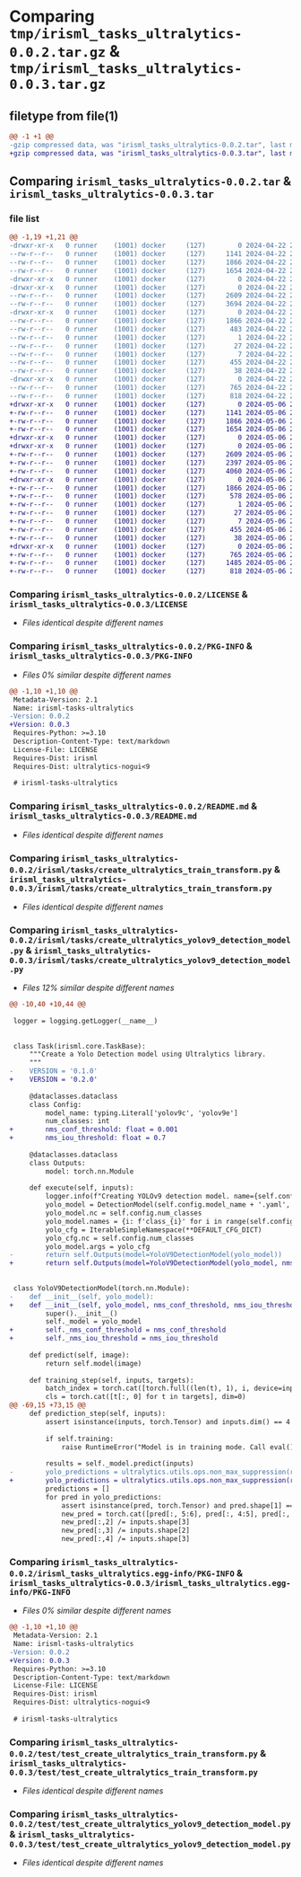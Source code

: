 # Comparing `tmp/irisml_tasks_ultralytics-0.0.2.tar.gz` & `tmp/irisml_tasks_ultralytics-0.0.3.tar.gz`

## filetype from file(1)

```diff
@@ -1 +1 @@
-gzip compressed data, was "irisml_tasks_ultralytics-0.0.2.tar", last modified: Mon Apr 22 21:06:17 2024, max compression
+gzip compressed data, was "irisml_tasks_ultralytics-0.0.3.tar", last modified: Mon May  6 23:41:05 2024, max compression
```

## Comparing `irisml_tasks_ultralytics-0.0.2.tar` & `irisml_tasks_ultralytics-0.0.3.tar`

### file list

```diff
@@ -1,19 +1,21 @@
-drwxr-xr-x   0 runner    (1001) docker     (127)        0 2024-04-22 21:06:17.991545 irisml_tasks_ultralytics-0.0.2/
--rw-r--r--   0 runner    (1001) docker     (127)     1141 2024-04-22 21:03:50.000000 irisml_tasks_ultralytics-0.0.2/LICENSE
--rw-r--r--   0 runner    (1001) docker     (127)     1866 2024-04-22 21:06:17.987545 irisml_tasks_ultralytics-0.0.2/PKG-INFO
--rw-r--r--   0 runner    (1001) docker     (127)     1654 2024-04-22 21:03:50.000000 irisml_tasks_ultralytics-0.0.2/README.md
-drwxr-xr-x   0 runner    (1001) docker     (127)        0 2024-04-22 21:06:17.983545 irisml_tasks_ultralytics-0.0.2/irisml/
-drwxr-xr-x   0 runner    (1001) docker     (127)        0 2024-04-22 21:06:17.987545 irisml_tasks_ultralytics-0.0.2/irisml/tasks/
--rw-r--r--   0 runner    (1001) docker     (127)     2609 2024-04-22 21:03:50.000000 irisml_tasks_ultralytics-0.0.2/irisml/tasks/create_ultralytics_train_transform.py
--rw-r--r--   0 runner    (1001) docker     (127)     3694 2024-04-22 21:03:50.000000 irisml_tasks_ultralytics-0.0.2/irisml/tasks/create_ultralytics_yolov9_detection_model.py
-drwxr-xr-x   0 runner    (1001) docker     (127)        0 2024-04-22 21:06:17.987545 irisml_tasks_ultralytics-0.0.2/irisml_tasks_ultralytics.egg-info/
--rw-r--r--   0 runner    (1001) docker     (127)     1866 2024-04-22 21:06:17.000000 irisml_tasks_ultralytics-0.0.2/irisml_tasks_ultralytics.egg-info/PKG-INFO
--rw-r--r--   0 runner    (1001) docker     (127)      483 2024-04-22 21:06:17.000000 irisml_tasks_ultralytics-0.0.2/irisml_tasks_ultralytics.egg-info/SOURCES.txt
--rw-r--r--   0 runner    (1001) docker     (127)        1 2024-04-22 21:06:17.000000 irisml_tasks_ultralytics-0.0.2/irisml_tasks_ultralytics.egg-info/dependency_links.txt
--rw-r--r--   0 runner    (1001) docker     (127)       27 2024-04-22 21:06:17.000000 irisml_tasks_ultralytics-0.0.2/irisml_tasks_ultralytics.egg-info/requires.txt
--rw-r--r--   0 runner    (1001) docker     (127)        7 2024-04-22 21:06:17.000000 irisml_tasks_ultralytics-0.0.2/irisml_tasks_ultralytics.egg-info/top_level.txt
--rw-r--r--   0 runner    (1001) docker     (127)      455 2024-04-22 21:03:50.000000 irisml_tasks_ultralytics-0.0.2/pyproject.toml
--rw-r--r--   0 runner    (1001) docker     (127)       38 2024-04-22 21:06:17.991545 irisml_tasks_ultralytics-0.0.2/setup.cfg
-drwxr-xr-x   0 runner    (1001) docker     (127)        0 2024-04-22 21:06:17.987545 irisml_tasks_ultralytics-0.0.2/test/
--rw-r--r--   0 runner    (1001) docker     (127)      765 2024-04-22 21:03:50.000000 irisml_tasks_ultralytics-0.0.2/test/test_create_ultralytics_train_transform.py
--rw-r--r--   0 runner    (1001) docker     (127)      818 2024-04-22 21:03:50.000000 irisml_tasks_ultralytics-0.0.2/test/test_create_ultralytics_yolov9_detection_model.py
+drwxr-xr-x   0 runner    (1001) docker     (127)        0 2024-05-06 23:41:05.613108 irisml_tasks_ultralytics-0.0.3/
+-rw-r--r--   0 runner    (1001) docker     (127)     1141 2024-05-06 23:38:36.000000 irisml_tasks_ultralytics-0.0.3/LICENSE
+-rw-r--r--   0 runner    (1001) docker     (127)     1866 2024-05-06 23:41:05.613108 irisml_tasks_ultralytics-0.0.3/PKG-INFO
+-rw-r--r--   0 runner    (1001) docker     (127)     1654 2024-05-06 23:38:36.000000 irisml_tasks_ultralytics-0.0.3/README.md
+drwxr-xr-x   0 runner    (1001) docker     (127)        0 2024-05-06 23:41:05.609107 irisml_tasks_ultralytics-0.0.3/irisml/
+drwxr-xr-x   0 runner    (1001) docker     (127)        0 2024-05-06 23:41:05.609107 irisml_tasks_ultralytics-0.0.3/irisml/tasks/
+-rw-r--r--   0 runner    (1001) docker     (127)     2609 2024-05-06 23:38:36.000000 irisml_tasks_ultralytics-0.0.3/irisml/tasks/create_ultralytics_train_transform.py
+-rw-r--r--   0 runner    (1001) docker     (127)     2397 2024-05-06 23:38:36.000000 irisml_tasks_ultralytics-0.0.3/irisml/tasks/create_ultralytics_val_transform.py
+-rw-r--r--   0 runner    (1001) docker     (127)     4060 2024-05-06 23:38:36.000000 irisml_tasks_ultralytics-0.0.3/irisml/tasks/create_ultralytics_yolov9_detection_model.py
+drwxr-xr-x   0 runner    (1001) docker     (127)        0 2024-05-06 23:41:05.613108 irisml_tasks_ultralytics-0.0.3/irisml_tasks_ultralytics.egg-info/
+-rw-r--r--   0 runner    (1001) docker     (127)     1866 2024-05-06 23:41:05.000000 irisml_tasks_ultralytics-0.0.3/irisml_tasks_ultralytics.egg-info/PKG-INFO
+-rw-r--r--   0 runner    (1001) docker     (127)      578 2024-05-06 23:41:05.000000 irisml_tasks_ultralytics-0.0.3/irisml_tasks_ultralytics.egg-info/SOURCES.txt
+-rw-r--r--   0 runner    (1001) docker     (127)        1 2024-05-06 23:41:05.000000 irisml_tasks_ultralytics-0.0.3/irisml_tasks_ultralytics.egg-info/dependency_links.txt
+-rw-r--r--   0 runner    (1001) docker     (127)       27 2024-05-06 23:41:05.000000 irisml_tasks_ultralytics-0.0.3/irisml_tasks_ultralytics.egg-info/requires.txt
+-rw-r--r--   0 runner    (1001) docker     (127)        7 2024-05-06 23:41:05.000000 irisml_tasks_ultralytics-0.0.3/irisml_tasks_ultralytics.egg-info/top_level.txt
+-rw-r--r--   0 runner    (1001) docker     (127)      455 2024-05-06 23:38:36.000000 irisml_tasks_ultralytics-0.0.3/pyproject.toml
+-rw-r--r--   0 runner    (1001) docker     (127)       38 2024-05-06 23:41:05.613108 irisml_tasks_ultralytics-0.0.3/setup.cfg
+drwxr-xr-x   0 runner    (1001) docker     (127)        0 2024-05-06 23:41:05.613108 irisml_tasks_ultralytics-0.0.3/test/
+-rw-r--r--   0 runner    (1001) docker     (127)      765 2024-05-06 23:38:36.000000 irisml_tasks_ultralytics-0.0.3/test/test_create_ultralytics_train_transform.py
+-rw-r--r--   0 runner    (1001) docker     (127)     1485 2024-05-06 23:38:36.000000 irisml_tasks_ultralytics-0.0.3/test/test_create_ultralytics_val_transform.py
+-rw-r--r--   0 runner    (1001) docker     (127)      818 2024-05-06 23:38:36.000000 irisml_tasks_ultralytics-0.0.3/test/test_create_ultralytics_yolov9_detection_model.py
```

### Comparing `irisml_tasks_ultralytics-0.0.2/LICENSE` & `irisml_tasks_ultralytics-0.0.3/LICENSE`

 * *Files identical despite different names*

### Comparing `irisml_tasks_ultralytics-0.0.2/PKG-INFO` & `irisml_tasks_ultralytics-0.0.3/PKG-INFO`

 * *Files 0% similar despite different names*

```diff
@@ -1,10 +1,10 @@
 Metadata-Version: 2.1
 Name: irisml-tasks-ultralytics
-Version: 0.0.2
+Version: 0.0.3
 Requires-Python: >=3.10
 Description-Content-Type: text/markdown
 License-File: LICENSE
 Requires-Dist: irisml
 Requires-Dist: ultralytics-nogui<9
 
 # irisml-tasks-ultralytics
```

### Comparing `irisml_tasks_ultralytics-0.0.2/README.md` & `irisml_tasks_ultralytics-0.0.3/README.md`

 * *Files identical despite different names*

### Comparing `irisml_tasks_ultralytics-0.0.2/irisml/tasks/create_ultralytics_train_transform.py` & `irisml_tasks_ultralytics-0.0.3/irisml/tasks/create_ultralytics_train_transform.py`

 * *Files identical despite different names*

### Comparing `irisml_tasks_ultralytics-0.0.2/irisml/tasks/create_ultralytics_yolov9_detection_model.py` & `irisml_tasks_ultralytics-0.0.3/irisml/tasks/create_ultralytics_yolov9_detection_model.py`

 * *Files 12% similar despite different names*

```diff
@@ -10,40 +10,44 @@
 
 logger = logging.getLogger(__name__)
 
 
 class Task(irisml.core.TaskBase):
     """Create a Yolo Detection model using Ultralytics library.
     """
-    VERSION = '0.1.0'
+    VERSION = '0.2.0'
 
     @dataclasses.dataclass
     class Config:
         model_name: typing.Literal['yolov9c', 'yolov9e']
         num_classes: int
+        nms_conf_threshold: float = 0.001
+        nms_iou_threshold: float = 0.7
 
     @dataclasses.dataclass
     class Outputs:
         model: torch.nn.Module
 
     def execute(self, inputs):
         logger.info(f"Creating YOLOv9 detection model. name={self.config.model_name}, num_classes={self.config.num_classes}")
         yolo_model = DetectionModel(self.config.model_name + '.yaml', nc=self.config.num_classes)
         yolo_model.nc = self.config.num_classes
         yolo_model.names = {i: f'class_{i}' for i in range(self.config.num_classes)}
         yolo_cfg = IterableSimpleNamespace(**DEFAULT_CFG_DICT)
         yolo_cfg.nc = self.config.num_classes
         yolo_model.args = yolo_cfg
-        return self.Outputs(model=YoloV9DetectionModel(yolo_model))
+        return self.Outputs(model=YoloV9DetectionModel(yolo_model, nms_conf_threshold=self.config.nms_conf_threshold, nms_iou_threshold=self.config.nms_iou_threshold))
 
 
 class YoloV9DetectionModel(torch.nn.Module):
-    def __init__(self, yolo_model):
+    def __init__(self, yolo_model, nms_conf_threshold, nms_iou_threshold):
         super().__init__()
         self._model = yolo_model
+        self._nms_conf_threshold = nms_conf_threshold
+        self._nms_iou_threshold = nms_iou_threshold
 
     def predict(self, image):
         return self.model(image)
 
     def training_step(self, inputs, targets):
         batch_index = torch.cat([torch.full((len(t), 1), i, device=inputs.device) for i, t in enumerate(targets)], dim=0,)
         cls = torch.cat([t[:, 0] for t in targets], dim=0)
@@ -69,15 +73,15 @@
     def prediction_step(self, inputs):
         assert isinstance(inputs, torch.Tensor) and inputs.dim() == 4  # (N, C, H, W)
 
         if self.training:
             raise RuntimeError("Model is in training mode. Call eval() before prediction_step.")
 
         results = self._model.predict(inputs)
-        yolo_predictions = ultralytics.utils.ops.non_max_suppression(results, conf_thres=0.25, iou_thres=0.7, agnostic=False, max_det=300)
+        yolo_predictions = ultralytics.utils.ops.non_max_suppression(results, conf_thres=self._nms_conf_threshold, iou_thres=self._nms_iou_threshold, agnostic=False, max_det=300)
         predictions = []
         for pred in yolo_predictions:
             assert isinstance(pred, torch.Tensor) and pred.shape[1] == 6  # (x1, y1, x2, y2, conf, cls)
             new_pred = torch.cat([pred[:, 5:6], pred[:, 4:5], pred[:, :4]], dim=1)
             new_pred[:,2] /= inputs.shape[3]
             new_pred[:,3] /= inputs.shape[2]
             new_pred[:,4] /= inputs.shape[3]
```

### Comparing `irisml_tasks_ultralytics-0.0.2/irisml_tasks_ultralytics.egg-info/PKG-INFO` & `irisml_tasks_ultralytics-0.0.3/irisml_tasks_ultralytics.egg-info/PKG-INFO`

 * *Files 0% similar despite different names*

```diff
@@ -1,10 +1,10 @@
 Metadata-Version: 2.1
 Name: irisml-tasks-ultralytics
-Version: 0.0.2
+Version: 0.0.3
 Requires-Python: >=3.10
 Description-Content-Type: text/markdown
 License-File: LICENSE
 Requires-Dist: irisml
 Requires-Dist: ultralytics-nogui<9
 
 # irisml-tasks-ultralytics
```

### Comparing `irisml_tasks_ultralytics-0.0.2/test/test_create_ultralytics_train_transform.py` & `irisml_tasks_ultralytics-0.0.3/test/test_create_ultralytics_train_transform.py`

 * *Files identical despite different names*

### Comparing `irisml_tasks_ultralytics-0.0.2/test/test_create_ultralytics_yolov9_detection_model.py` & `irisml_tasks_ultralytics-0.0.3/test/test_create_ultralytics_yolov9_detection_model.py`

 * *Files identical despite different names*

